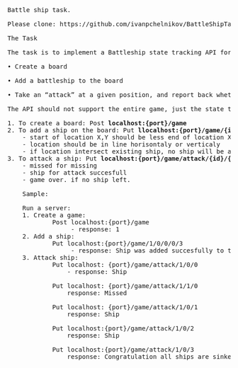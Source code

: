 <pre>
Battle ship task.

Please clone: https://github.com/ivanpchelnikov/BattleShipTask.git.

The Task

The task is to implement a Battleship state tracking API for a single player that must support the following logic:

• Create a board<br/>
• Add a battleship to the board<br/>
• Take an “attack” at a given position, and report back whether the attack resulted in a hit or a miss. 

The API should not support the entire game, just the state tracker. No graphical interface or persistence layer is required.

1. To create a board: Post <b>localhost:{port}/game </b>
2. To add a ship on the board: Put <b>llocalhost:{port}/game/{id}/{statX}/{startY}/{endX}/{endY}</b>
    - start of location X,Y should be less end of location X,Y  (0,0) - (4,0) and within boards size 10*10 in range (0-9,0-9)
    - location should be in line horisontaly or verticaly
    - if location intersect existing ship, no ship will be added
3. To attack a ship: Put <b>localhost:{port}/game/attack/{id}/{x}/{y}</b>
    - missed for missing
    - ship for attack succesfull
    - game over. if no ship left.
	
	Sample:
	
	Run a server:
	1. Create a game: 
			Post localhost:{port}/game 
				 - response: 1
	2. Add a ship: 
			Put localhost:{port}/game/1/0/0/0/3
				 - response: Ship was added succesfully to the game Id 1
	3. Attack ship: 
			Put localhost: {port}/game/attack/1/0/0
				- response: Ship </br>
			Put localhost: {port}/game/attack/1/1/0 
				response: Missed </br>
			Put localhost: {port}/game/attack/1/0/1 
				response: Ship </br>
			Put localhost:{port}/game/attack/1/0/2 
				response: Ship </br>
			Put localhost:{port}/game/attack/1/0/3 
				response: Congratulation all ships are sinked. Game Over!
</pre>
